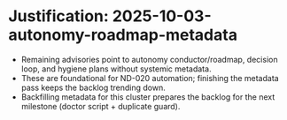 # Justification: 2025-10-03-autonomy-roadmap-metadata

- Remaining advisories point to autonomy conductor/roadmap, decision loop, and hygiene plans without systemic metadata.
- These are foundational for ND-020 automation; finishing the metadata pass keeps the backlog trending down.
- Backfilling metadata for this cluster prepares the backlog for the next milestone (doctor script + duplicate guard).

